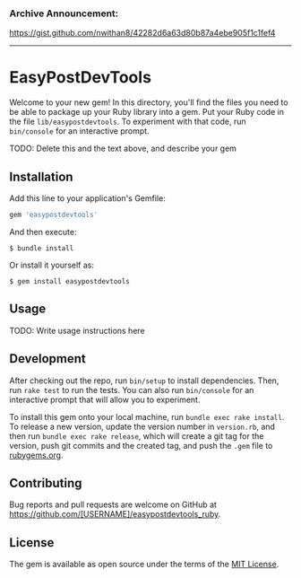 ### Archive Announcement:

https://gist.github.com/nwithan8/42282d6a63d80b87a4ebe905f1c1fef4

---

# EasyPostDevTools

Welcome to your new gem! In this directory, you'll find the files you need to be able to package up your Ruby library into a gem. Put your Ruby code in the file `lib/easypostdevtools`. To experiment with that code, run `bin/console` for an interactive prompt.

TODO: Delete this and the text above, and describe your gem

## Installation

Add this line to your application's Gemfile:

```ruby
gem 'easypostdevtools'
```

And then execute:

    $ bundle install

Or install it yourself as:

    $ gem install easypostdevtools

## Usage

TODO: Write usage instructions here

## Development

After checking out the repo, run `bin/setup` to install dependencies. Then, run `rake test` to run the tests. You can also run `bin/console` for an interactive prompt that will allow you to experiment.

To install this gem onto your local machine, run `bundle exec rake install`. To release a new version, update the version number in `version.rb`, and then run `bundle exec rake release`, which will create a git tag for the version, push git commits and the created tag, and push the `.gem` file to [rubygems.org](https://rubygems.org).

## Contributing

Bug reports and pull requests are welcome on GitHub at https://github.com/[USERNAME]/easypostdevtools_ruby.

## License

The gem is available as open source under the terms of the [MIT License](https://opensource.org/licenses/MIT).
